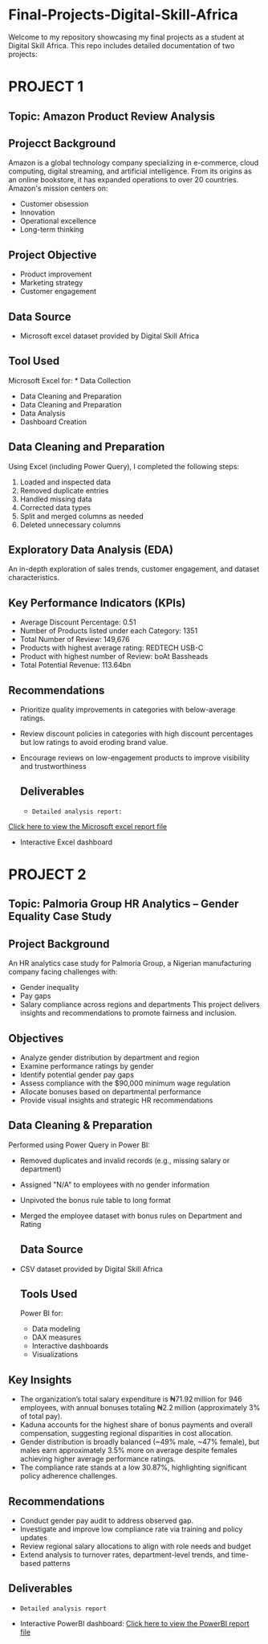 # Final-Projects-Digital-Skill-Africa
Welcome to my repository showcasing my final projects as a student at Digital Skill Africa. This repo includes detailed documentation of two projects:

# PROJECT 1
## Topic: Amazon Product Review Analysis
## Projecct Background
Amazon is a global technology company specializing in e-commerce, cloud computing, digital streaming, and artificial intelligence. From its origins as an online bookstore, it has expanded operations to over 20 countries. Amazon's mission centers on:
*	Customer obsession
*	Innovation
*	Operational excellence
*	Long-term thinking

## Project Objective
*	Product improvement
*	Marketing strategy
*	Customer engagement

## Data Source
* Microsoft excel dataset provided by Digital Skill Africa 

## Tool Used
Microsoft Excel for:
	* Data Collection
  *  Data Cleaning and Preparation
  * Data Cleaning and Preparation
  * Data Analysis
  * Dashboard Creation

## Data Cleaning and Preparation
Using Excel (including Power Query), I completed the following steps:
1. Loaded and inspected data
2. Removed duplicate entries
3. Handled missing data
4. Corrected data types
5. Split and merged columns as needed
6. Deleted unnecessary columns

## Exploratory Data Analysis (EDA)   
An in-depth exploration of sales trends, customer engagement, and dataset characteristics.

## Key Performance Indicators (KPIs)
*	Average Discount Percentage: 0.51
*	Number of Products listed under each Category: 1351
*	Total Number of Review: 149,676
*	Products with highest average rating: REDTECH USB-C
*	Product with highest number of Review: boAt Bassheads
*	Total Potential Revenue: 113.64bn

## Recommendations
* Prioritize quality improvements in categories with below-average ratings.
* Review discount policies in categories with high discount percentages but low ratings to avoid eroding brand value.
* Encourage reviews on low-engagement products to improve visibility and trustworthiness

  
  ## Deliverables
  * 	Detailed analysis report:
[Click here to view the Microsoft excel report file ](https://github.com/segunawoyemi2020/Final-Projects-Digital-Skill-Africa/blob/main/Amazon%20case%20study_final.xlsx)
  * Interactive Excel dashboard





# PROJECT 2
## Topic: Palmoria Group HR Analytics – Gender Equality Case Study
## Project Background
An HR analytics case study for Palmoria Group, a Nigerian manufacturing company facing challenges with:
* Gender inequality
* Pay gaps
* Salary compliance across regions and departments
This project delivers insights and recommendations to promote fairness and inclusion.

## Objectives
*	Analyze gender distribution by department and region
*	Examine performance ratings by gender
*	Identify potential gender pay gaps
*	Assess compliance with the $90,000 minimum wage regulation
*	Allocate bonuses based on departmental performance
*	Provide visual insights and strategic HR recommendations

## Data Cleaning & Preparation
Performed using Power Query in Power BI:
- Removed duplicates and invalid records (e.g., missing salary or department)
- Assigned "N/A" to employees with no gender information
- Unpivoted the bonus rule table to long format
- Merged the employee dataset with bonus rules on Department and Rating

  ## Data Source
* CSV  dataset provided by Digital Skill Africa

  ## Tools Used
  Power BI for:
  * Data modeling
  * DAX measures
  * Interactive dashboards
  * Visualizations

## Key Insights
* The organization’s total salary expenditure is ₦71.92 million for 946 employees, with annual bonuses totaling ₦2.2 million (approximately 3% of total pay).
* Kaduna accounts for the highest share of bonus payments and overall compensation, suggesting regional disparities in cost allocation.
* Gender distribution is broadly balanced (~49% male, ~47% female), but males earn approximately 3.5% more on average despite females achieving higher average performance ratings.
* The compliance rate stands at a low 30.87%, highlighting significant policy adherence challenges.

## Recommendations
*  Conduct gender pay audit to address observed gap.
*   Investigate and improve low compliance rate via training and policy updates
*   Review regional salary allocations to align with role needs and budget
*   Extend analysis to turnover rates, department-level trends, and time-based patterns

## Deliverables
  * 	Detailed analysis report
  * Interactive PowerBI dashboard:
 [Click here to view the PowerBI report file ](https://github.com/segunawoyemi2020/Final-Projects-Digital-Skill-Africa/blob/main/Palmoria%20Employee_Data.pbix)
